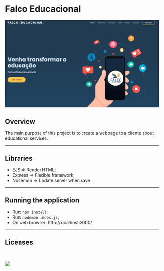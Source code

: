 # Falco Educacional

<p>
    <img src="public/assets/img/Wallpaper.png">
</p>

## Overview
The main purpose of this project is to create a webpage to a cliente about educational services.

<hr>

## Libraries 

- EJS => Render HTML;
- Express => Flexible framework;
- Nodemon => Update server when save

<hr>

## Running the application

- Run: `npm install`;
- Run: `nodemon index.js`;
- On web browser: http://localhost:3000/

<hr>

## Licenses
<br>
<p>
    <img src="https://img.shields.io/badge/Bootstrap-563D7C?style=for-the-badge&logo=bootstrap&logoColor=white">
</p>
